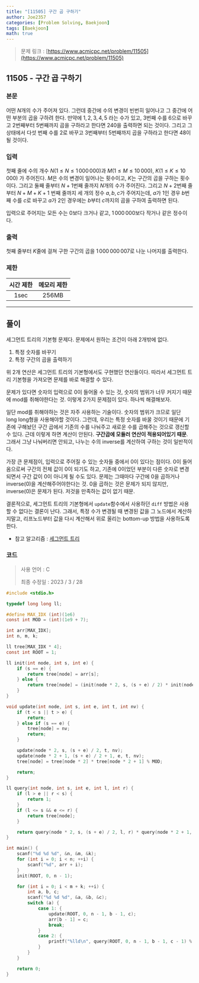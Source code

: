 ```yaml
---
title: "[11505] 구간 곱 구하기"
author: Joe2357
categories: [Problem Solving, Baekjoon]
tags: [Baekjoon]
math: true
---
```


> 문제 링크 : [https://www.acmicpc.net/problem/11505](https://www.acmicpc.net/problem/11505)



## 11505 - 구간 곱 구하기

### 본문

어떤 $N$개의 수가 주어져 있다. 그런데 중간에 수의 변경이 빈번히 일어나고 그 중간에 어떤 부분의 곱을 구하려 한다. 만약에 $1, 2, 3, 4, 5$ 라는 수가 있고, 3번째 수를 $6$으로 바꾸고 2번째부터 5번째까지 곱을 구하라고 한다면 $240$을 출력하면 되는 것이다. 그리고 그 상태에서 다섯 번째 수를 $2$로 바꾸고 3번째부터 5번째까지 곱을 구하라고 한다면 $48$이 될 것이다.



### 입력

첫째 줄에 수의 개수 $N(1 \leq N \leq 1\,000\,000)$과 $M(1 \leq M \leq 10\,000)$, $K(1 \leq K \leq 10\,000)$ 가 주어진다. $M$은 수의 변경이 일어나는 횟수이고, $K$는 구간의 곱을 구하는 횟수이다. 그리고 둘째 줄부터 $N+1$번째 줄까지 $N$개의 수가 주어진다. 그리고 $N+2$번째 줄부터 $N+M+K+1$ 번째 줄까지 세 개의 정수 $a,b,c$가 주어지는데, $a$가 1인 경우 $b$번째 수를 $c$로 바꾸고 $a$가 2인 경우에는 $b$부터 $c$까지의 곱을 구하여 출력하면 된다.

입력으로 주어지는 모든 수는 $0$보다 크거나 같고, $1\,000\,000$보다 작거나 같은 정수이다.



### 출력

첫째 줄부터 $K$줄에 걸쳐 구한 구간의 곱을 $1\,000\,000\,007$로 나눈 나머지를 출력한다.



### 제한

| 시간 제한 | 메모리 제한 |
| :-------: | :---------: |
|   1sec    |    256MB    |

---



## 풀이

세그먼트 트리의 기본형 문제다. 문제에서 원하는 조건이 아래 2개밖에 없다.

1. 특정 숫자를 바꾸기
2. 특정 구간의 곱을 출력하기

위 2개 연산은 세그먼트 트리의 기본형에서도 구현했던 연산들이다. 따라서 세그먼트 트리 기본형을 가져오면 문제를 바로 해결할 수 있다.

문제가 있다면 숫자의 입력으로 $0$이 들어올 수 있는 것, 숫자의 범위가 너무 커지기 때문에 mod를 취해야한다는 것. 이렇게 2가지 문제점이 있다. 하나씩 해결해보자.

일단 mod를 취해야하는 것은 자주 사용하는 기술이다. 숫자의 범위가 크므로 일단 long long형을 사용해야할 것이다. 그런데, 우리는 특정 숫자를 바꿀 것이기 때문에 기존에 구해놨던 구간 곱에서 기존의 수를 나눠주고 새로운 수를 곱해주는 것으로 갱신할 수 있다. 근데 이렇게 하면 계산이 안된다. **구간곱에 모듈러 연산이 적용되어있기 때문**. 그래서 그냥 나눠버리면 안되고, 나누는 수의 inverse를 계산하여 구하는 것이 일반적이다.

가장 큰 문제점이, 입력으로 주어질 수 있는 숫자들 중에서 $0$이 있다는 점이다. $0$이 들어옴으로써 구간의 전체 값이 $0$이 되기도 하고, 기존에 $0$이었던 부분이 다른 숫자로 변경되면서 구간 값이 $0$이 아니게 될 수도 있다. 문제는 그때마다 구간에 $0$을 곱하거나 inverse($0$)을 계산해주어야한다는 것. $0$을 곱하는 것은 문제가 되지 않지만, inverse($0$)은 문제가 된다. 저것을 만족하는 값이 없기 때문.

결론적으로, 세그먼트 트리의 기본형에서 `update`함수에서 사용하던 `diff` 방법은 사용할 수 없다는 결론이 난다. 그래서, 특정 수가 변경될 때 변경된 값을 그 노드에서 계산하지말고, 리프노드부터 값을 다시 계산해서 위로 올리는 bottom-up 방법을 사용하도록 한다.

- 참고 알고리즘 : [세그먼트 트리](https://joe2357.github.io/posts/Segment-Tree/)

  

### 코드

> 사용 언어 : C  
>
> 최종 수정일 : 2023 / 3 / 28

```c
#include <stdio.h>

typedef long long ll;

#define MAX_IDX (int)(1e6)
const int MOD = (int)(1e9 + 7);

int arr[MAX_IDX];
int n, m, k;

ll tree[MAX_IDX * 4];
const int ROOT = 1;

ll init(int node, int s, int e) {
    if (s == e) {
        return tree[node] = arr[s];
    } else {
        return tree[node] = (init(node * 2, s, (s + e) / 2) * init(node * 2 + 1, (s + e) / 2 + 1, e)) % MOD;
    }
}

void update(int node, int s, int e, int t, int nv) {
    if (t < s || t > e) {
        return;
    } else if (s == e) {
        tree[node] = nv;
        return;
    }

    update(node * 2, s, (s + e) / 2, t, nv);
    update(node * 2 + 1, (s + e) / 2 + 1, e, t, nv);
    tree[node] = tree[node * 2] * tree[node * 2 + 1] % MOD;

    return;
}

ll query(int node, int s, int e, int l, int r) {
    if (l > e || r < s) {
        return 1;
    }
    if (l <= s && e <= r) {
        return tree[node];
    }

    return query(node * 2, s, (s + e) / 2, l, r) * query(node * 2 + 1, (s + e) / 2 + 1, e, l, r) % MOD;
}

int main() {
    scanf("%d %d %d", &n, &m, &k);
    for (int i = 0; i < n; ++i) {
        scanf("%d", arr + i);
    }
    init(ROOT, 0, n - 1);

    for (int i = 0; i < m + k; ++i) {
        int a, b, c;
        scanf("%d %d %d", &a, &b, &c);
        switch (a) {
            case 1: {
                update(ROOT, 0, n - 1, b - 1, c);
                arr[b - 1] = c;
                break;
            }
            case 2: {
                printf("%lld\n", query(ROOT, 0, n - 1, b - 1, c - 1) % MOD);
            }
        }
    }

    return 0;
}
```
